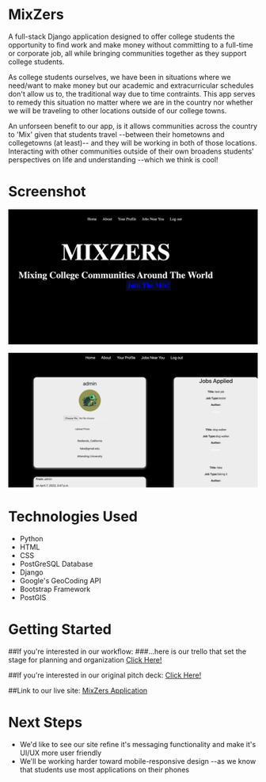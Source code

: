 # MixZers

A full-stack Django application designed to offer college students the opportunity to find work and make money without committing to a full-time or corporate job, all while bringing communities together as they support college students.

As college students ourselves, we have been in situations where we need/want to make money but our academic and extracurricular schedules don't allow us to, the traditional way due to time contraints. This app serves to remedy this situation no matter where we are in the country nor whether we will be traveling to other locations outside of our college towns.

An unforseen benefit to our app, is it allows communities across the country to 'Mix' given that students travel --between their hometowns and collegetowns (at least)-- and they will be working in both of those locations. Interacting with other communities outside of their own broadens students' perspectives on life and understanding --which we think is cool!

# Screenshot

<img src="mixzers/main_app/static/mixzer-home.png">

![profile page](mixzers/main_app/static/mixzer-profile.png)

# Technologies Used

- Python
- HTML
- CSS
- PostGreSQL Database
- Django
- Google's GeoCoding API
- Bootstrap Framework
- PostGIS

# Getting Started

##If you're interested in our workflow:
###...here is our trello that set the stage for planning and organization
[Click Here!](https://trello.com/invite/b/RRmfgLZU/ATTIa18c6aa247cea7b2dc4584bdfa53809d9A07AD3F/icebox-details)

##If you're interested in our original pitch deck:
[Click Here!](https://docs.google.com/presentation/d/1xAcNij7FQ59HF7Wo0hH3teuVAM_x9xToG41AhyoQaho/edit?usp=sharing)

##Link to our live site:
[MixZers Application](https://mixzers.herokuapp.com/)

# Next Steps

- We'd like to see our site refine it's messaging functionality and make it's UI/UX more user friendly
- We'll be working harder toward mobile-responsive design --as we know that students use most applications on their phones
